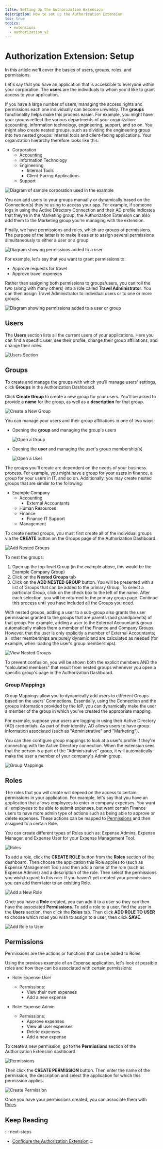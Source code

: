 ```yaml
---
title: Setting Up the Authorization Extension
description: How to set up the Authorization Extension
toc: true
topics:
  - extensions
  - authorization_v2
---
```


# Authorization Extension: Setup

In this article we'll cover the basics of users, groups, roles, and permissions.

Let's say that you have an application that is accessible to everyone within your corporation. The **users** are the individuals to whom you'd like to grant access to your application.

If you have a large number of users, managing the access rights and permissions each one individually can become unwieldy. The **groups** functionality helps make this process easier. For example, you might have your groups reflect the various departments of your organization: accounting, information technology, engineering, support, and so on. You might also create nested groups, such as dividing the engineering group into two nested groups: internal tools and client-facing applications. Your organization hierarchy therefore looks like this:

* Corporation
  * Accounting
  * Information Technology
  * Engineering
    * Internal Tools
    * Client-Facing Applications
  * Support

![Diagram of sample corporation used in the example](/media/articles/extensions/authorization/corporation.png)

You can add users to your groups manually or dynamically based on the Connection(s) they're using to access your app. For example, if someone logs in using the Active Directory Connection and their AD profile indicates that they're in the Marketing group, the Authorization Extension can also add them to the Marketing group you're managing with the extension.

Finally, we have permissions and roles, which are groups of permissions. The purpose of the latter is to make it easier to assign several permissions simultaneously to either a user or a group.

![Diagram showing permissions added to a user](/media/articles/extensions/authorization/roles-permissions.png)

For example, let's say that you want to grant permissions to:

* Approve requests for travel
* Approve travel expenses

Rather than assigning both permissions to groups/users, you can roll the two (along with many others) into a role called **Travel Administrator**. You can then assign Travel Administrator to individual users or to one or more groups.

![Diagram showing permissions added to a user or group](/media/articles/extensions/authorization/groups-roles-permissions.png)

## Users

The **Users** section lists all the current users of your applications. Here you can find a specific user, see their profile, change their group affiliations, and change their roles.

![Users Section](/media/articles/extensions/authorization/users.png)

## Groups

To create and manage the groups with which you'll manage users' settings, click **Groups** in the Authorization Dashboard.

Click **Create Group** to create a new group for your users. You'll be asked to provide a **name** for the group, as well as a **description** for that group.

![Create a New Group](/media/articles/extensions/authorization/create-group-v2.png)

You can manage your users and their group affiliations in one of two ways:

* Opening the **group** and managing the group's users

    ![Open a Group](/media/articles/extensions/authorization/group-membership-v2.png)

* Opening the **user** and managing the user's group membership(s)

    ![Open a User](/media/articles/extensions/authorization/user-membership-v2.png)

The groups you'll create are dependent on the needs of your business process. For example, you might have a group for your users in finance, a group for your users in IT, and so on. Additionally, you may create nested groups that are similar to the following:

* Example Company
  * Accounting
    * External Accountants
  * Human Resources
  * Finance
    * Finance IT Support
  * Management

To create nested groups, you must first create all of the individual groups via the **CREATE** button on the Groups page of the Authorization Dashboard.

![Add Nested Groups](/media/articles/extensions/authorization/add-nested-groups-v2.png)

To nest the groups:

1. Open up the top-level Group (in the example above, this would be the Example Company Group)
2. Click on the **Nested Groups** tab
3. Click on the **ADD NESTED GROUP** button. You will be presented with a list of Groups that can be added to the primary Group. To select a particular Group, click on the check box to the left of the name. After each selection, you will be returned to the primary group page. Continue this process until you have included all the Groups you need.

With nested groups, adding a user to a sub-group also grants the user permissions granted to the groups that are parents (and grandparents) of that group. For example, adding a user to the External Accountants group automatically makes them a member of the Finance and Company Groups. However, that the user is only explicitly a member of External Accountants; all other memberships are purely dynamic and are calculated as needed (for example, when loading the user's group memberships).

![View Nested Groups](/media/articles/extensions/authorization/nested-groups-v2.png)

To prevent confusion, you will be shown both the explicit members AND the "calculated members" that result from nested groups whenever you open a specific group's page in the Authorization Dashboard.

### Group Mappings

Group Mappings allow you to dynamically add users to different Groups based on the users' Connections. Essentially, using the Connection and the groups information provided by the IdP, you can dynamically make the user a member of the group in which you've created the appropriate mapping.

For example, suppose your users are logging in using their Active Directory (AD) credentials. As part of their identity, AD allows users to have group information associated (such as "Administrative" and "Marketing").

You can then configure group mappings to look at a user's profile if they're connecting with the Active Directory connection. When the extension sees that the person is a part of the "Administrative" group, it will automatically make the user a member of your company's Admin group.

![Group Mappings](/media/articles/extensions/authorization/group-mapping-v2.png)

## Roles

The roles that you will create will depend on the access to certain permissions in your application. For example, let's say that you have an application that allows employees to enter in company expenses. You want all employees to be able to submit expenses, but want certain Finance users to have more admin type of actions such as being able to approve or delete expenses. These actions can be mapped to [Permissions](#permissions) and then assigned to a certain Role.

You can create different types of Roles such as: Expense Admins, Expense Manager, and Expense User for your Expense Management Tool.

![Roles](/media/articles/extensions/authorization/roles.png)

To add a role, click the **CREATE ROLE** button from the **Roles** section of the dashboard. Then choose the application this Role applies to (such as Expense Management Tool) and then add a name of the role (such as Expense Admins) and a description of the role. Then select the permissions you wish to grant to this role. If you haven't yet created your permissions you can add them later to an exisiting Role.

![Add a New Role](/media/articles/extensions/authorization/add-role.png)

Once you have a **Role** created, you can add it to a user so they can then have the associated **Permissions**. To add a role to a user, find the user in the **Users** section, then click the **Roles** tab. Then click **ADD ROLE TO USER** to choose which roles you wish to assign to a user, then click **SAVE**.

![Add Role to User](/media/articles/extensions/authorization/add-role-to-user.png)

## Permissions

Permissions are the actions or functions that can be added to Roles.

Using the previous example of an Expense application, let's look at possible roles and how they can be associated with certain permissions:

- Role: Expense User
  - Permissions:
    - View their own expenses
    - Add a new expense

- Role: Expense Admin
  - Permissions:
    - Approve expenses
    - View all user expenses
    - Delete expenses
    - Add a new expense

To create a new permission, go to the **Permissions** section of the Authorization Extension dashboard.

![Permissions](/media/articles/extensions/authorization/permissions.png)

Then click the **CREATE PERMISSION** button. Then enter the name of the permission, the description and select the application for which this permission applies.

![Create Permission](/media/articles/extensions/authorization/create-permission.png)

Once you have your permissions created, you can associate them with [Roles](#roles).

## Keep Reading

::: next-steps
* [Configure the Authorization Extension](/extensions/authorization-extension/v2/implementation/configuration)
:::